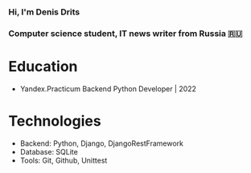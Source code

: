 ### Hi, I'm Denis Drits
### Computer science student, IT news writer from Russia 🇷🇺
# Education
- Yandex.Practicum Backend Python Developer | 2022
# Technologies
- Backend: Python, Django, DjangoRestFramework
- Database: SQLite
- Tools: Git, Github, Unittest
